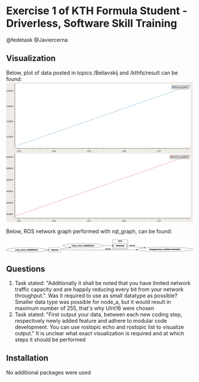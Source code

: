 # Exercise 1 of KTH Formula Student - Driverless, Software Skill Training
@fedetask
@Javiercerna

## Visualization

Below, plot of data posted in topics /Beliavskij and /kthfs/result can be found:
![alt text](https://github.com/dbeliavskij/kthsfdv-exc1/blob/master/2020-08-31_17-37-52_01_plot.png "Data visualization")

Below, ROS network graph performed with rqt_graph, can be found:

![alt text](https://github.com/dbeliavskij/kthsfdv-exc1/blob/master/rosgraph.png "ROS Network visualization")

## Questions

1. Task stated: "Additionally it shall be noted that you have limited network traffic capacity and are happily reducing every bit from your network throughput.". Was it required to use as small datatype as possible? Smaller data type was possible for node_a, but it would result in maximum number of 255, that's why UInt16 were chosen
2. Task stated: "First output your data, between each new coding step, respectively newly added feature and adhere to modular code development. You can use rostopic echo and rostopic list to visualize output." It is unclear what exact visualization is required and at which steps it should be performed

## Installation
No additional packages were used